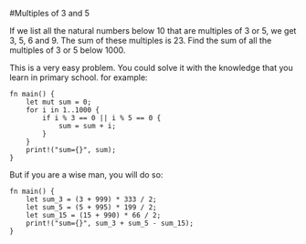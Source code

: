 ﻿#Multiples of 3 and 5

If we list all the natural numbers below 10 that are multiples of 3 or 5, we get 3, 5, 6 and 9. The sum of these multiples is 23.
Find the sum of all the multiples of 3 or 5 below 1000.

This is a very easy problem.
You could solve it with the knowledge that you learn in primary school.
for example:

    fn main() {
        let mut sum = 0;
        for i in 1..1000 {
            if i % 3 == 0 || i % 5 == 0 {
                sum = sum + i;
            }
        }
        print!("sum={}", sum);
    }

But if you are a wise man, you will do so:

    fn main() {
        let sum_3 = (3 + 999) * 333 / 2;
        let sum_5 = (5 + 995) * 199 / 2;
        let sum_15 = (15 + 990) * 66 / 2;
        print!("sum={}", sum_3 + sum_5 - sum_15);
    }
